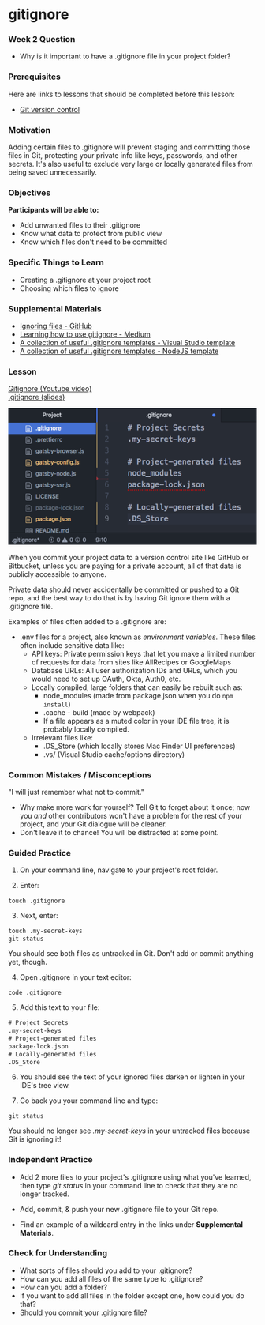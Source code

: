 # gitignore

### Week 2 Question

- Why is it important to have a .gitignore file in your project folder?

### Prerequisites

Here are links to lessons that should be completed before this lesson:

- [Git version control](/git/git-version-control.md)

### Motivation

Adding certain files to .gitignore will prevent staging and committing those files in Git, protecting your private info like keys, passwords, and other secrets. It's also useful to exclude very large or locally generated files from being saved unnecessarily.

### Objectives

**Participants will be able to:**

- Add unwanted files to their .gitignore
- Know what data to protect from public view
- Know which files don't need to be committed

### Specific Things to Learn

- Creating a .gitignore at your project root
- Choosing which files to ignore

### Supplemental Materials

- [Ignoring files - GitHub](https://help.github.com/articles/ignoring-files/)
- [Learning how to use gitignore - Medium](https://medium.com/@haydar_ai/learning-how-to-git-ignoring-files-and-folders-using-gitignore-4b6a1ec43ce1)
- [A collection of useful .gitignore templates - Visual Studio template](https://github.com/github/gitignore/blob/master/VisualStudio.gitignore)
- [A collection of useful .gitignore templates - NodeJS template](https://github.com/github/gitignore/blob/master/Node.gitignore)

### Lesson

[Gitignore (Youtube video)](https://www.youtube.com/watch?v=nheGzyk7--8)<br/>
[.gitignore (slides)](https://docs.google.com/presentation/d/1GlkIPUSy5qBKKvKesR5eogoN1p-ltoPmKi3eEBKd1xc/edit?usp=sharing)

![A basic .gitignore file Example](./basic-gitignore.png)

When you commit your project data to a version control site like GitHub or Bitbucket, unless you are paying for a private account, all of that data is publicly accessible to anyone.

Private data should never accidentally be committed or pushed to a Git repo, and the best way to do that is by having Git ignore them with a .gitignore file.

Examples of files often added to a .gitignore are:

- .env files for a project, also known as _environment variables_. These files often include sensitive data like:
  - API keys: Private permission keys that let you make a limited number of requests for data from sites like AllRecipes or GoogleMaps
  - Database URLs: All user authorization IDs and URLs, which you would need to set up OAuth, Okta, Auth0, etc.
  - Locally compiled, large folders that can easily be rebuilt such as:
    - node_modules (made from package.json when you do `npm install`)
    - .cache - build (made by webpack)
    - If a file appears as a muted color in your IDE file tree, it is probably locally compiled.
  - Irrelevant files like:
    - .DS_Store (which locally stores Mac Finder UI preferences)
    - .vs/ (Visual Studio cache/options directory)

### Common Mistakes / Misconceptions

"I will just remember what not to commit."

- Why make more work for yourself? Tell Git to forget about it once; now you _and_ other contributors won't have a problem for the rest of your project, and your Git dialogue will be cleaner.
- Don't leave it to chance! You will be distracted at some point.

### Guided Practice

1. On your command line, navigate to your project's root folder.

2. Enter:

```
touch .gitignore
```

3. Next, enter:

```
touch .my-secret-keys
git status
```

You should see both files as untracked in Git. Don't add or commit anything yet, though.

4. Open .gitignore in your text editor:

```
code .gitignore
```

5. Add this text to your file:

```
# Project Secrets
.my-secret-keys
# Project-generated files
package-lock.json
# Locally-generated files
.DS_Store
```

6. You should see the text of your ignored files darken or lighten in your IDE's tree view.

7. Go back you your command line and type:

```
git status
```

You should no longer see _.my-secret-keys_ in your untracked files because Git is ignoring it!

### Independent Practice

- Add 2 more files to your project's .gitignore using what you've learned, then type _git status_ in your command line to check that they are no longer tracked.

- Add, commit, & push your new .gitignore file to your Git repo.

- Find an example of a wildcard entry in the links under **Supplemental Materials**.

### Check for Understanding

- What sorts of files should you add to your .gitignore?
- How can you add all files of the same type to .gitignore?
- How can you add a folder?
- If you want to add all files in the folder except one, how could you do that?
- Should you commit your .gitignore file?
